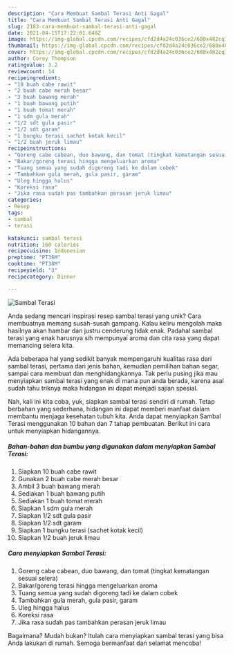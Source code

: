 ```yaml
---
description: "Cara Membuat Sambal Terasi Anti Gagal"
title: "Cara Membuat Sambal Terasi Anti Gagal"
slug: 2183-cara-membuat-sambal-terasi-anti-gagal
date: 2021-04-15T17:22:01.648Z
image: https://img-global.cpcdn.com/recipes/cfd2d4a24c036ce2/680x482cq70/sambal-terasi-foto-resep-utama.jpg
thumbnail: https://img-global.cpcdn.com/recipes/cfd2d4a24c036ce2/680x482cq70/sambal-terasi-foto-resep-utama.jpg
cover: https://img-global.cpcdn.com/recipes/cfd2d4a24c036ce2/680x482cq70/sambal-terasi-foto-resep-utama.jpg
author: Corey Thompson
ratingvalue: 3.2
reviewcount: 14
recipeingredient:
- "10 buah cabe rawit"
- "2 buah cabe merah besar"
- "3 buah bawang merah"
- "1 buah bawang putih"
- "1 buah tomat merah"
- "1 sdm gula merah"
- "1/2 sdt gula pasir"
- "1/2 sdt garam"
- "1 bungku terasi sachet kotak kecil"
- "1/2 buah jeruk limau"
recipeinstructions:
- "Goreng cabe cabean, duo bawang, dan tomat (tingkat kematangan sesuai selera)"
- "Bakar/goreng terasi hingga mengeluarkan aroma"
- "Tuang semua yang sudah digoreng tadi ke dalam cobek"
- "Tambahkan gula merah, gula pasir, garam"
- "Uleg hingga halus"
- "Koreksi rasa"
- "Jika rasa sudah pas tambahkan perasan jeruk limau"
categories:
- Resep
tags:
- sambal
- terasi

katakunci: sambal terasi 
nutrition: 160 calories
recipecuisine: Indonesian
preptime: "PT36M"
cooktime: "PT38M"
recipeyield: "3"
recipecategory: Dinner

---
```



![Sambal Terasi](https://img-global.cpcdn.com/recipes/cfd2d4a24c036ce2/680x482cq70/sambal-terasi-foto-resep-utama.jpg)

Anda sedang mencari inspirasi resep sambal terasi yang unik? Cara membuatnya memang susah-susah gampang. Kalau keliru mengolah maka hasilnya akan hambar dan justru cenderung tidak enak. Padahal sambal terasi yang enak harusnya sih mempunyai aroma dan cita rasa yang dapat memancing selera kita.

Ada beberapa hal yang sedikit banyak mempengaruhi kualitas rasa dari sambal terasi, pertama dari jenis bahan, kemudian pemilihan bahan segar, sampai cara membuat dan menghidangkannya. Tak perlu pusing jika mau menyiapkan sambal terasi yang enak di mana pun anda berada, karena asal sudah tahu triknya maka hidangan ini dapat menjadi sajian spesial.




Nah, kali ini kita coba, yuk, siapkan sambal terasi sendiri di rumah. Tetap berbahan yang sederhana, hidangan ini dapat memberi manfaat dalam membantu menjaga kesehatan tubuh kita. Anda dapat menyiapkan Sambal Terasi menggunakan 10 bahan dan 7 tahap pembuatan. Berikut ini cara untuk menyiapkan hidangannya.

<!--inarticleads1-->

##### Bahan-bahan dan bumbu yang digunakan dalam menyiapkan Sambal Terasi:

1. Siapkan 10 buah cabe rawit
1. Gunakan 2 buah cabe merah besar
1. Ambil 3 buah bawang merah
1. Sediakan 1 buah bawang putih
1. Sediakan 1 buah tomat merah
1. Siapkan 1 sdm gula merah
1. Siapkan 1/2 sdt gula pasir
1. Siapkan 1/2 sdt garam
1. Siapkan 1 bungku terasi (sachet kotak kecil)
1. Siapkan 1/2 buah jeruk limau




<!--inarticleads2-->

##### Cara menyiapkan Sambal Terasi:

1. Goreng cabe cabean, duo bawang, dan tomat (tingkat kematangan sesuai selera)
1. Bakar/goreng terasi hingga mengeluarkan aroma
1. Tuang semua yang sudah digoreng tadi ke dalam cobek
1. Tambahkan gula merah, gula pasir, garam
1. Uleg hingga halus
1. Koreksi rasa
1. Jika rasa sudah pas tambahkan perasan jeruk limau




Bagaimana? Mudah bukan? Itulah cara menyiapkan sambal terasi yang bisa Anda lakukan di rumah. Semoga bermanfaat dan selamat mencoba!

